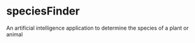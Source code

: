 # speciesFinder
An artificial intelligence application to determine the species of a plant or animal
